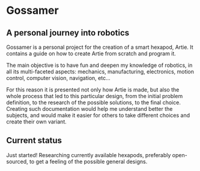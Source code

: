 # Gossamer

## A personal journey into robotics

Gossamer is a personal project for the creation of a smart hexapod, Artie.
It contains a guide on how to create Artie from scratch and program it.

The main objective is to have fun and deepen my knowledge of robotics, in all its multi-faceted aspects: mechanics, manufacturing, electronics, motion control, computer vision, navigation, etc...

For this reason it is presented not only how Artie is made, but also the whole process that led to this particular design, from the initial problem definition, to the research of the possible solutions, to the final choice.
Creating such documentation would help me understand better the subjects, and would make it easier for others to take different choices and create their own variant.

## Current status

Just started!
Researching currently available hexapods, preferably open-sourced, to get a feeling of the possible general designs.
